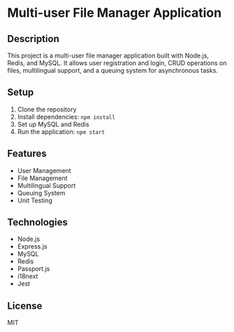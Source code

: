 # Multi-user File Manager Application

## Description
This project is a multi-user file manager application built with Node.js, Redis, and MySQL. It allows user registration and login, CRUD operations on files, multilingual support, and a queuing system for asynchronous tasks.

## Setup
1. Clone the repository
2. Install dependencies: `npm install`
3. Set up MySQL and Redis
4. Run the application: `npm start`

## Features
- User Management
- File Management
- Multilingual Support
- Queuing System
- Unit Testing

## Technologies
- Node.js
- Express.js
- MySQL
- Redis
- Passport.js
- i18next
- Jest

## License
MIT
